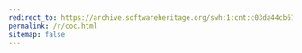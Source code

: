 ```yaml
---
redirect_to: https://archive.softwareheritage.org/swh:1:cnt:c03da44cb61750e1ea63ffd83d5a4dafe599645f;anchor=swh:1:rev:81dd9f0ce1344ad2953479cc1705612efa9d2e4b;path=/CODE_OF_CONDUCT.md
permalink: /r/coc.html
sitemap: false
---
```

